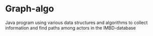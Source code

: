 # Graph-algo
Java program using various data structures and algorithms to collect information and find paths among actors in the IMBD-database
